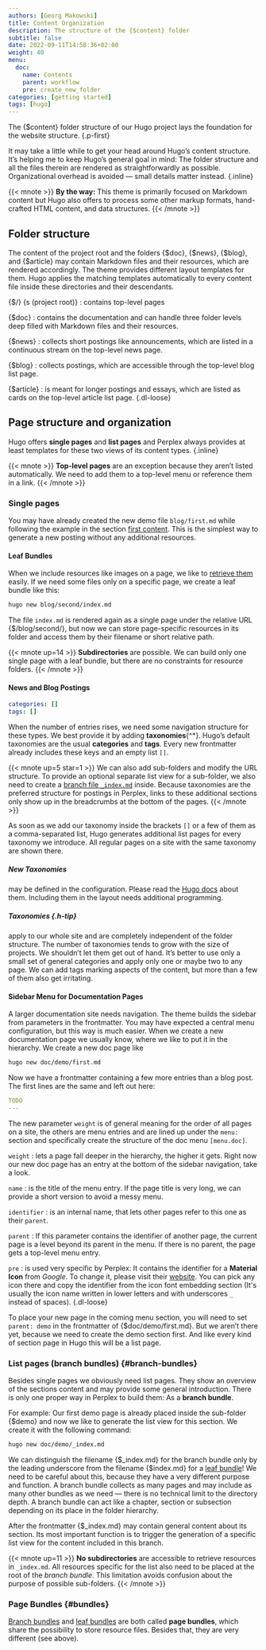 ```yaml
---
authors: [Georg Makowski]
title: Content Organization
description: The structure of the {$content} folder
subtitle: false
date: 2022-09-11T14:58:36+02:00 
weight: 40
menu:
  doc:
    name: Contents
    parent: workflow
    pre: create_new_folder
categories: [getting started]
tags: [hugo]
---
```


The {$content} folder structure of our Hugo project lays the foundation for the website structure.
{.p-first} <!--more-->

It may take a little while to get your head around Hugo’s content structure. It’s helping me to keep Hugo’s general goal in mind: The folder structure and all the files therein are rendered as straightforwardly as possible. Organizational overhead is avoided — small details matter instead.
{.inline}

{{< mnote >}}
**By the way:** This theme is primarily focused on Markdown content but Hugo also offers to process some other markup formats, hand-crafted HTML content, and data structures. 
{{< /mnote >}}

## Folder structure

The content of the project root and the folders {$doc}, {$news}, {$blog}, and {$article} may contain Markdown files and their resources, which are rendered accordingly. The theme provides different layout templates for them. Hugo applies the matching templates automatically to every content file inside these directories and their descendants.

{$/}  {s (project root)}
: contains top-level pages

{$doc}
: contains the documentation and can handle three folder levels deep filled with Markdown files and their resources.

{$news}
: collects short postings like announcements, which are listed in a continuous stream on the top-level news page.

{$blog}
: collects postings, which are accessible through the top-level blog list page.

{$article}
: is meant for longer postings and essays, which are listed as cards on the top-level article list page.
{.dl-loose}

## Page structure and organization

Hugo offers **single pages** and **list pages** and Perplex always provides at least templates for these two views of its content types.
{.inline}

{{< mnote >}}
**Top-level pages** are an exception because they aren’t listed automatically. We need to add them to a top-level menu or reference them in a link.
{{< /mnote >}}

### Single pages

You may have already created the new demo file `blog/first.md` while following the example in the section [first content](/doc/intro/workflow/local-server#your-first-content). This is the simplest way to generate a new posting without any additional resources.

#### Leaf Bundles

When we include resources like images on a page, we like to [retrieve them](resources) easily. If we need some files only on a specific page, we create a leaf bundle like this:

```sh {.left-in}
hugo new blog/second/index.md
```

The file `index.md` is rendered again as a single page under the relative URL {$/blog/second/}, but now we can store page-specific resources in its folder and access them by their filename or short relative path.

{{< mnote up=14 >}}
**Subdirectories** are possible. We can build only one single page with a leaf bundle, but there are no constraints for resource folders.
{{< /mnote >}}

#### News and Blog Postings

```yaml {class="right" linenos=true linenostart=5 }
categories: []
tags: []
```

When the number of entries rises, we need some navigation structure for these types. We best provide it by adding **taxonomies**{^\*}. Hugo’s default taxonomies are the usual **categories** and **tags**. Every new frontmatter already includes these keys and an empty list `[]`.

{{< mnote up=5 star=1 >}}
We can also add sub-folders and modify the URL structure. To provide an optional separate list view for a sub-folder, we also need to create a [branch file `_index.md`](doc/intro/workflow/content#branch-bundles) inside. Because taxonomies are the preferred structure for postings in Perplex, links to these additional sections only show up in the breadcrumbs at the bottom of the pages.
{{< /mnote >}}

As soon as we add our taxonomy inside the brackets `[]` or a few of them as a comma-separated list, Hugo generates additional list pages for every taxonomy we introduce. All regular pages on a site with the same taxonomy are shown there.

##### New Taxonomies

may be defined in the configuration. Please read the [Hugo docs](https://gohugo.io/content-management/taxonomies#configure-taxonomies) about them. Including them in the layout needs additional programming.

##### Taxonomies {.h-tip}

apply to our whole site and are completely independent of the folder structure. The number of taxonomies tends to grow with the size of projects. We shouldn’t let them get out of hand. It’s better to use only a small set of general categories and apply only one or maybe two to any page. We can add tags marking aspects of the content, but more than a few of them also get irritating.

#### Sidebar Menu for Documentation Pages

A larger documentation site needs navigation. The theme builds the sidebar from parameters in the frontmatter. You may have expected a central menu configuration, but this way is much easier. When we create a new documentation page we usually know, where we like to put it in the hierarchy. We create a new doc page like

```sh {.left-in}
hugo new doc/demo/first.md
```

Now we have a frontmatter containing a few more entries than a blog post. The first lines are the same and left out here:

```yaml {linenos=true linenostart=6 class=col-left}
TODO
---
```

The new parameter `weight` is of general meaning for the order of all pages on a site, the others are menu entries and are lined up under the `menu:` section and specifically create the structure of the doc menu `[menu.doc]`. 

`weight`
: lets a page fall deeper in the hierarchy, the higher it gets. Right now our new doc page has an entry at the bottom of the sidebar navigation, take a look.

`name`
: is the title of the menu entry. If the page title is very long, we can provide a short version to avoid a messy menu.

`identifier`
: is an internal name, that lets other pages refer to this one as their `parent`.

`parent`
: If this parameter contains the identifier of another page, the current page is a level beyond its parent in the menu. If there is no parent, the page gets a top-level menu entry.

`pre`
: is used very specific by Perplex: It contains the identifier for a **Material Icon** from _Google_. To change it, please visit their [website](http://fonts.google.com/icons). You can pick any icon there and copy the identifier from the icon font embedding section (It's usually the icon name written in lower letters and with underscores `_` instead of spaces).
{.dl-loose}

To place your new page in the coming menu section, you will need to set `parent: demo` in the frontmatter of {$doc/demo/first.md}. But we aren’t there yet, because we need to create the demo section first. And like every kind of section page in Hugo this will be a list page.

### List pages (branch bundles) {#branch-bundles}

Besides single pages we obviously need list pages. They show an overview of the sections content and may provide some general introduction. There is only one proper way in Perplex to build them: As a **branch bundle**.

For example: Our first demo page is already placed inside the sub-folder {$demo} and now we like to generate the list view for this section. We create it with the following command:

```sh {.left-in}
hugo new doc/demo/_index.md
```

We can distinguish the filename {$\_index.md} for the branch bundle only by the leading underscore from the filename {$index.md} for a [leaf bundle](#leaf-bundles)! We need to be careful about this, because they have a very different purpose and function. A branch bundle collects as many pages and may include as many other bundles as we need — there is no technical limit to the directory depth. A branch bundle can act like a chapter, section or subsection depending on its place in the folder hierarchy.

After the frontmatter {$\_index.md} may contain general content about its section. Its most important function is to trigger the generation of a specific list view for the content included in this branch.

{{< mnote up=11 >}}
**No subdirectories** are accessible to retrieve resources in `_index.md`. All resources specific for the list also need to be placed at the root of the _branch bundle_. This limitation avoids confusion about the purpose of possible sub-folders.
{{< /mnote >}}

### Page Bundles {#bundles}

[Branch bundles](#branch-bundles) and [leaf bundles](#leaf-bundles) are both called **page bundles**, which share the possibility to store resource files. Besides that, they are very different (see above).
